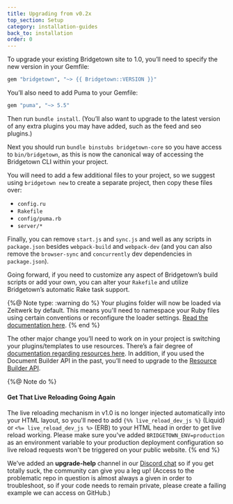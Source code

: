 ```yaml
---
title: Upgrading from v0.2x
top_section: Setup
category: installation-guides
back_to: installation
order: 0
---
```


To upgrade your existing Bridgetown site to 1.0, you’ll need to specify the new version in your Gemfile:

```ruby
gem "bridgetown", "~> {{ Bridgetown::VERSION }}"
```

You’ll also need to add Puma to your Gemfile:

```ruby
gem "puma", "~> 5.5"
```

Then run `bundle install`. (You’ll also want to upgrade to the latest version of any extra plugins you may have added, such as the feed and seo plugins.)

Next you should run `bundle binstubs bridgetown-core` so you have access to `bin/bridgetown`, as this is now the canonical way of accessing the Bridgetown CLI within your project.

You will need to add a few additional files to your project, so we suggest using `bridgetown new` to create a separate project, then copy these files over:

* `config.ru`
* `Rakefile`
* `config/puma.rb`
* `server/*`

Finally, you can remove `start.js` and `sync.js` and well as any scripts in `package.json` besides `webpack-build` and `webpack-dev` (and you can also remove the `browser-sync` and `concurrently` dev dependencies in `package.json`).

Going forward, if you need to customize any aspect of Bridgetown’s build scripts or add your own, you can alter your `Rakefile` and utilize Bridgetown’s automatic Rake task support.

{%@ Note type: :warning do %}
  Your plugins folder will now be loaded via Zeitwerk by default. This means you'll need to namespace your Ruby files using certain conventions or reconfigure the loader settings. [Read the documentation here](/docs/plugins#zeitwerk-and-autoloading).
{% end %}

The other major change you’ll need to work on in your project is switching your plugins/templates to use resources. There’s a fair degree of [documentation regarding resources here](/docs/resources). In addition, if you used the Document Builder API in the past, you’ll need to upgrade to the [Resource Builder API](/docs/plugins/external-apis).

{%@ Note do %}
#### Get That Live Reloading Going Again

The live reloading mechanism in v1.0 is no longer injected automatically into your HTML layout, so you'll need to add `{%% live_reload_dev_js %}` (Liquid) or `<%= live_reload_dev_js %>` (ERB) to your HTML head in order to get live reload working. Please make sure you've added `BRIDGETOWN_ENV=production` as an environment variable to your production deployment configuration so live reload requests won't be triggered on your public website. 
{% end %}

We’ve added an **upgrade-help** channel in our [Discord chat](https://discord.gg/4E6hktQGz4) so if you get totally suck, the community can give you a leg up! (Access to the problematic repo in question is almost always a given in order to troubleshoot, so if your code needs to remain private, please create a failing example we can access on GitHub.)
